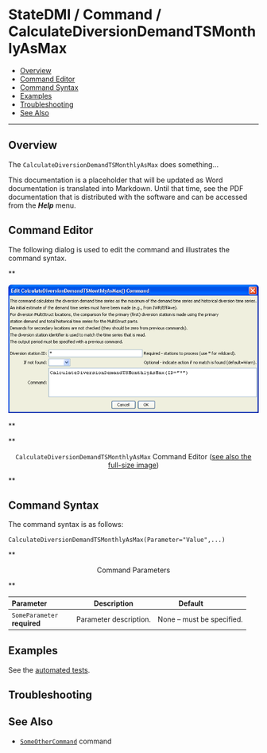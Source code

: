 # StateDMI / Command / CalculateDiversionDemandTSMonthlyAsMax #

* [Overview](#overview)
* [Command Editor](#command-editor)
* [Command Syntax](#command-syntax)
* [Examples](#examples)
* [Troubleshooting](#troubleshooting)
* [See Also](#see-also)

-------------------------

## Overview ##

The `CalculateDiversionDemandTSMonthlyAsMax` does something...

This documentation is a placeholder that will be updated as Word documentation is translated into Markdown.
Until that time, see the PDF documentation that is distributed with the software and can be accessed
from the ***Help*** menu.

## Command Editor ##

The following dialog is used to edit the command and illustrates the command syntax.

**<p style="text-align: center;">
![CalculateDiversionDemandTSMonthlyAsMax](CalculateDiversionDemandTSMonthlyAsMax.png)
</p>**

**<p style="text-align: center;">
`CalculateDiversionDemandTSMonthlyAsMax` Command Editor (<a href="../CalculateDiversionDemandTSMonthlyAsMax.png">see also the full-size image</a>)
</p>**

## Command Syntax ##

The command syntax is as follows:

```text
CalculateDiversionDemandTSMonthlyAsMax(Parameter="Value",...)
```
**<p style="text-align: center;">
Command Parameters
</p>**

| **Parameter**&nbsp;&nbsp;&nbsp;&nbsp;&nbsp;&nbsp;&nbsp;&nbsp;&nbsp;&nbsp;&nbsp;&nbsp; | **Description** | **Default**&nbsp;&nbsp;&nbsp;&nbsp;&nbsp;&nbsp;&nbsp;&nbsp;&nbsp;&nbsp; |
| --------------|-----------------|----------------- |
|`SomeParameter`<br>**required**|Parameter description.|None – must be specified.|

## Examples ##

See the [automated tests](https://github.com/OpenCDSS/cdss-app-statedmi-test/tree/master/test/regression/commands/CalculateDiversionDemandTSMonthlyAsMax).

## Troubleshooting ##

## See Also ##

* [`SomeOtherCommand`](../SomeOtherCommand/SomeOtherCommand) command
